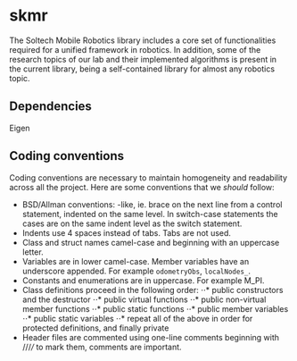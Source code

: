 # skmr
The Soltech Mobile Robotics library includes a core set of functionalities required for a unified framework in robotics. In addition, some of the research topics of our lab and their implemented algorithms is present in the current library, being a self-contained library for almost any robotics topic.

## Dependencies
Eigen

## Coding conventions
Coding conventions are necessary to maintain homogeneity and readability across all the project. Here are some conventions that we _should_ follow:

* BSD/Allman conventions: -like, ie. brace on the next line from a control statement, indented on the same level. In switch-case statements the cases are on the same indent level as the switch statement.
* Indents use 4 spaces instead of tabs. Tabs are not used.
* Class and struct names camel-case and beginning with an uppercase letter.
* Variables are in lower camel-case. Member variables have an underscore appended. For example `odometryObs`, `localNodes_`.
* Constants and enumerations are in uppercase. For example M_PI.
* Class definitions proceed in the following order:
⋅⋅* public constructors and the destructor
⋅⋅* public virtual functions
⋅⋅* public non-virtual member functions
⋅⋅* public static functions
⋅⋅* public member variables
⋅⋅* public static variables
⋅⋅* repeat all of the above in order for protected definitions, and finally private
* Header files are commented using one-line comments beginning with ///*/* to mark them, comments are important.

